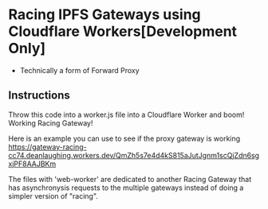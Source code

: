 # Racing IPFS Gateways using Cloudflare Workers[Development Only]
- Technically a form of Forward Proxy

## Instructions

Throw this code into a worker.js file into a Cloudflare Worker and boom! Working Racing Gateway! 

Here is an example you can use to see if the proxy gateway is working https://gateway-racing-cc74.deanlaughing.workers.dev/QmZh5s7e4d4kS815aJutJgnm1scQjZdn6sgxjPF8AAJBKm

The files with 'web-worker' are dedicated to another Racing Gateway that has asynchronysis requests to the multiple gateways instead of doing a simpler version of "racing". 
